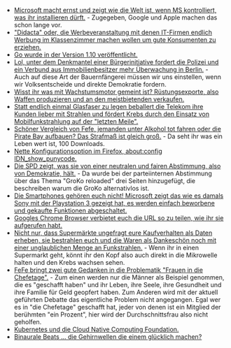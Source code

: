 * [Microsoft macht ernst und zeigt wie die Welt ist, wenn MS kontrolliert, was ihr installieren dürft.](https://www.golem.de/news/markenrecht-microsoft-entfernt-app-von-windows-area-aus-store-1802-132844.html) - Zugegeben, Google und Apple machen das schon lange vor.
* ["Didacta" oder, die Werbeveranstaltung mit denen IT-Firmen endlich Werbung im Klassenzimmer machen wollen um gute Konsumenten zu erziehen.](https://www.heise.de/newsticker/meldung/Experten-zur-didacta-Deutsche-Schulen-haben-Nachholbedarf-bei-Digitalisierung-3972848.html)
* [Go wurde in der Version 1.10 veröffentlicht.](https://www.pro-linux.de/news/1/25618/go-110-erschienen.html)
* [Lol, unter dem Denkmantel einer Bürgerinitiative fordert die Polizei und ein Verbund aus Immobilienbesitzer mehr Überwachung in Berlin.](https://www.heise.de/newsticker/meldung/Berliner-Buergerinitiative-fordert-mehr-Videoueberwachung-3973359.html) - Auch auf diese Art der Bauernfängerei müssen wir uns einstellen, wenn wir Volksentscheide und direkte Demokratie fordern.
* [Wisst ihr was mit Wachstumsmotor gemeint ist? Rüstungsexporte, also Waffen produzieren und an den meistbietenden verkaufen.](https://netzfrauen.org/2018/02/19/ruestungskonzerne-2/)
* [Statt endlich einmal Glasfaser zu legen beballert die Telekom ihre Kunden lieber mit Strahlen und fördert Krebs durch den Einsatz von Mobilfunkstrahlung auf der "letzten Meile".](https://www.golem.de/news/letzte-meile-telekom-macht-versuche-mit-fixed-wireless-5g-1802-132855.html)
* [Schöner Vergleich von Fefe, jemanden unter Alkohol tot fahren oder die Pirate Bay aufbauen? Das Strafmaß ist gleich groß.](https://blog.fefe.de/?ts=a475e09e) - Da seht ihr was ein Leben wert ist, 100 Downloads.
* [Nette Konfigurationsoption im Firefox, about:config IDN_show_punycode.](https://ma.ttias.be/show-idn-punycode-firefox-avoid-phishing-urls/)
* [Die SPD zeigt, was sie von einer neutralen und fairen Abstimmung, also von Demokratie, hält.](https://blog.fefe.de/?ts=a475ef0a) - Da wurde bei der parteiinternen Abstimmung über das Thema "GroKo reloaded" drei Seiten hinzugefügt, die beschreiben warum die GroKo alternativlos ist.
* [Die Smartphones gehören euch nicht! Microsoft zeigt das wie es damals Sony mit der Playstation 3 gezeigt hat, es werden einfach beworbene und gekaufte Funktionen abgeschaltet.](https://www.golem.de/news/windows-phone-7-5-und-8-0-microsoft-schaltet-smartphone-funktionen-ab-1802-132864.html)
* [Googles Chrome Browser verbietet euch die URL so zu teilen, wie ihr sie aufgerufen habt.](https://www.heise.de/newsticker/meldung/Android-Chrome-64-kuerzt-URLs-beim-Teilen-3973767.html)
* [Nicht nur, dass Supermärkte ungefragt eure Kaufverhalten als Daten erheben, sie bestrahlen euch und die Waren als Dankeschön noch mit einer unglaublichen Menge an Funkstrahlen.](https://www.heise.de/newsticker/meldung/Tracking-im-Supermarkt-Wie-Haendler-ihre-Verkaeufe-durch-Kundenortung-ankurbeln-wollen-3973727.html) - Wenn ihr in einen Supermarkt geht, könnt ihr den Kopf also auch direkt in die Mikrowelle halten und den Krebs wachsen sehen.
* [FeFe bringt zwei gute Gedanken in die Problematik "Frauen in die Chefetage".](https://blog.fefe.de/?ts=a472c598) - Zum einen werden nur die Männer als Beispiel genommen, die es "geschafft haben" und ihr Leben, ihre Seele, ihre Gesundheit und ihre Familie für Geld geopfert haben. Zum Anderen wird mit der aktuell geführten Debatte das eigentliche Problem nicht angegangen. Egal wer es in "die Chefetage" geschafft hat, jeder von denen ist ein Mitglied der berühmten "ein Prozent", hier wird der Durchschnittsfrau also nicht geholfen.
* [Kubernetes und die Cloud Native Computing Foundation.](https://opensource.com/article/18/2/how-kubernetes-became-solution-migrating-legacy-applications)
* [Binaurale Beats ... die Gehirnwellen die einem glücklich machen?](http://www.welt-im-wandel.tv/video/binaurale-beats-glueck-erfolg-gesundheit-mit-gehirnwellen-stimulation/)
